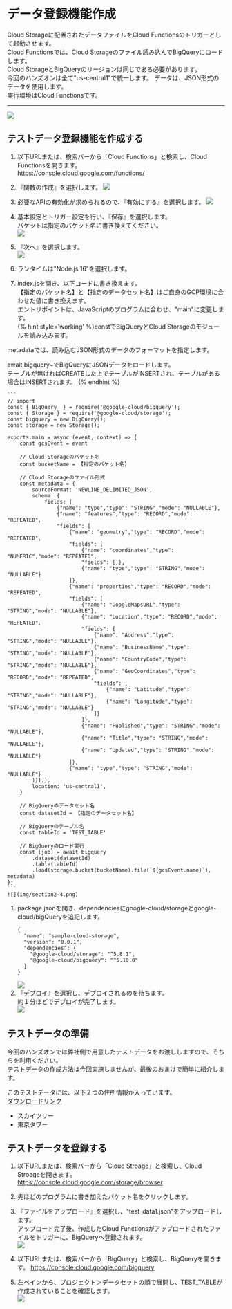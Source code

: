 # データ登録機能作成  
Cloud Storageに配置されたデータファイルをCloud Functionsのトリガーとして起動させます。  
Cloud Functionsでは、Cloud Storageのファイル読み込んでBigQueryにロードします。  
Cloud StorageとBigQueryのリージョンは同じである必要があります。  
今回のハンズオンは全て"us-central1"で統一します。
データは、JSON形式のデータを使用します。  
実行環境はCloud Functionsです。  

----
  
![](img/mirameetvol30.drawio_1.png) 
  
## テストデータ登録機能を作成する
1. 以下URLまたは、検索バーから「Cloud Functions」と検索し、Cloud Functionsを開きます。  
https://console.cloud.google.com/functions/  

2. 『関数の作成』を選択します。
![](img/section2-1.png)   

3. 必要なAPIの有効化が求められるので、『有効にする』を選択します。
![](img/section2-2.png)   

1. 基本設定とトリガー設定を行い、『保存』を選択します。  
バケットは指定のバケット名に書き換えてください。  
    ![](img/section2-3_1.png)   

5. 『次へ』を選択します。   
    ![](img/section2-3.png)   

6. ランタイムは"Node.js 16"を選択します。  

7. index.jsを開き、以下コードに書き換えます。  
【指定のバケット名】と【指定のデータセット名】はご自身のGCP環境に合わせた値に書き換えます。  
エントリポイントは、JavaScriptのプログラムに合わせ、"main"に変更します。  
{% hint style='working' %}constでBigQueryとCloud Storageのモジュールを読み込みます。  

metadataでは、読み込むJSON形式のデータのフォーマットを指定します。  

await bigquery~でBigQueryにJSONデータをロードします。  
テーブルが無ければCREATEした上でテーブルがINSERTされ、テーブルがある場合はINSERTされます。  {% endhint %}

    ```
    // import
    const { BigQuery  } = require('@google-cloud/bigquery');
    const { Storage } = require('@google-cloud/storage');
    const bigquery = new BigQuery();
    const storage = new Storage();
      
    exports.main = async (event, context) => {
        const gcsEvent = event
  
        // Cloud Storageのバケット名
        const bucketName = 【指定のバケット名】

        // Cloud Storageのファイル形式
        const metadata = {
            sourceFormat: 'NEWLINE_DELIMITED_JSON',
            schema: {
                fields: [
                    {"name": "type","type": "STRING","mode": "NULLABLE"},
                    {"name": "features","type": "RECORD","mode": "REPEATED",
                    "fields": [
                        {"name": "geometry","type": "RECORD","mode": "REPEATED",
                        "fields": [
                            {"name": "coordinates","type": "NUMERIC","mode": "REPEATED",
                            "fields": []},
                            {"name": "type","type": "STRING","mode": "NULLABLE"}
                        ]},
                        {"name": "properties","type": "RECORD","mode": "REPEATED",
                        "fields": [
                            {"name": "GoogleMapsURL","type": "STRING","mode": "NULLABLE"},
                            {"name": "Location","type": "RECORD","mode": "REPEATED",
                            "fields": [
                                {"name": "Address","type": "STRING","mode": "NULLABLE"},
                                {"name": "BusinessName","type": "STRING","mode": "NULLABLE"},
                                {"name": "CountryCode","type": "STRING","mode": "NULLABLE"},
                                {"name": "GeoCoordinates","type": "RECORD","mode": "REPEATED",
                                "fields": [
                                    {"name": "Latitude","type": "STRING","mode": "NULLABLE"},
                                    {"name": "Longitude","type": "STRING","mode": "NULLABLE"}
                                ]}
                            ]},
                            {"name": "Published","type": "STRING","mode": "NULLABLE"},
                            {"name": "Title","type": "STRING","mode": "NULLABLE"},
                            {"name": "Updated","type": "STRING","mode": "NULLABLE"}
                        ]},
                        {"name": "type","type": "STRING","mode": "NULLABLE"}  
            ]}],},
            location: 'us-central1',
        }
          
        // BigQueryのデータセット名
        const datasetId = 【指定のデータセット名】
          
        // BigQueryのテーブル名
        const tableId = 'TEST_TABLE'
          
        // BigQueryのロード実行
        const [job] = await bigquery
            .dataset(datasetId)
            .table(tableId)
            .load(storage.bucket(bucketName).file(`${gcsEvent.name}`), metadata)
    };
    ```
    ![](img/section2-4.png)   

1. package.jsonを開き、dependenciesにgoogle-cloud/storageとgoogle-cloud/bigQueryを追記します。  
    ```
    {
      "name": "sample-cloud-storage",
      "version": "0.0.1",
      "dependencies": {
        "@google-cloud/storage": "^5.8.1",
        "@google-cloud/bigquery": "^5.10.0"
      }
    }
    ```
    ![](img/section2-5.png)   
2.  『デプロイ』を選択し、デプロイされるのを待ちます。  
約１分ほどでデプロイが完了します。  
    ![](img/section2-6.png)  

## テストデータの準備  
今回のハンズオンでは弊社側で用意したテストデータをお渡ししますので、そちらを利用ください。  
テストデータの作成方法は今回実施しませんが、最後のおまけで簡単に紹介します。  

このテストデータには、以下２つの住所情報が入っています。  
  [ダウンロードリンク](https://drive.google.com/file/d/1LA-Uh3oEF1iGj_ClTeIVZ7_F9V5iyKuJ/view?usp=sharing)  

- スカイツリー
- 東京タワー


## テストデータを登録する
1. 以下URLまたは、検索バーから「Cloud Stroage」と検索し、Cloud Stroageを開きます。    
https://console.cloud.google.com/storage/browser  

1. 先ほどのプログラムに書き加えたバケット名をクリックします。

2. 『ファイルをアップロード』を選択し、"test_data1.json"をアップロードします。  
アップロード完了後、作成したCloud Functionsがアップロードされたファイルをトリガーに、BigQueryへ登録されます。  
    ![](img/section2-9.png)   

4. 以下URLまたは、検索バーから「BigQuery」と検索し、BigQueryを開きます。
https://console.cloud.google.com/bigquery

1. 左ペインから、プロジェクト＞データセットの順で展開し、TEST_TABLEが作成されていることを確認します。  
    ![](img/section2-10.png)   

